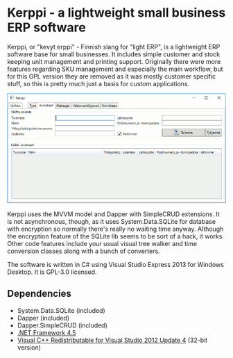 # Kerppi - a lightweight small business ERP software

Kerppi, or "kevyt erppi" - Finnish slang for "light ERP", is a lightweight ERP software base for small businesses. It includes simple customer and stock keeping unit management and printing support. Originally there were more features regarding SKU management and especially the main workflow, but for this GPL version they are removed as it was mostly customer specific stuff, so this is pretty much just a basis for custom applications.

![Screenshot](screenshot.png)

Kerppi uses the MVVM model and Dapper with SimpleCRUD extensions. It is not asynchronous, though, as it uses System.Data.SQLite for database with encryption so normally there's really no waiting time anyway. Although the encryption feature of the SQLite lib seems to be sort of a hack, it works. Other code features include your usual visual tree walker and time conversion classes along with a bunch of converters.

The software is written in C# using Visual Studio Express 2013 for Windows Desktop. It is GPL-3.0 licensed.

## Dependencies

* System.Data.SQLite (included)
* Dapper (included)
* Dapper.SimpleCRUD (included)
* [.NET Framework 4.5](https://www.microsoft.com/en-us/download/details.aspx?id=30653)
* [Visual C++ Redistributable for Visual Studio 2012 Update 4](https://www.microsoft.com/en-us/download/details.aspx?id=30679) (32-bit version)
